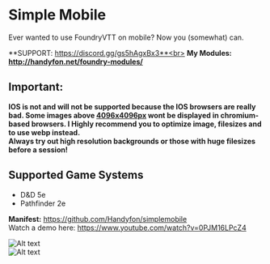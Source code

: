 # Simple Mobile
Ever wanted to use FoundryVTT on mobile? Now you (somewhat) can.

**SUPPORT: https://discord.gg/gs5hAgxBx3**<br>
**My Modules: http://handyfon.net/foundry-modules/**

## <b>Important:
IOS is not and will not be supported because the IOS browsers are really bad.
Some images above <u>4096x4096px</u> wont be displayed in chromium-based browsers.
I Highly recommend you to optimize image, filesizes and to use webp instead.</br>
Always try out high resolution backgrounds or those with huge filesizes before a session!</b>

## Supported Game Systems
- D&D 5e
- Pathfinder 2e

**Manifest:** https://github.com/Handyfon/simplemobile<br>
Watch a demo here: https://www.youtube.com/watch?v=0PJM16LPcZ4

![Alt text](https://i.imgur.com/ZyBj1jD.png "Custom Controls")</br>
![Alt text](https://i.imgur.com/e1xx2dc.png "Responsive CSS")
